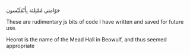 حَوّامتي مُمْتِلئة بِأَنْقَلَيْسون

These are rudimentary js bits of code I have written and saved for future use. 

Heorot is the name of the Mead Hall in Beowulf, and thus seemed appropriate
